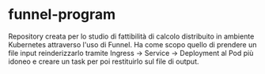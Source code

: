 # funnel-program
Repository creata per lo studio di fattibilità di calcolo distribuito in ambiente Kubernetes attraverso l'uso di Funnel.
Ha come scopo quello di prendere un file input reinderizzarlo tramite Ingress -> Service -> Deployment al Pod più idoneo e creare un task per poi restituirlo sul file di output.

